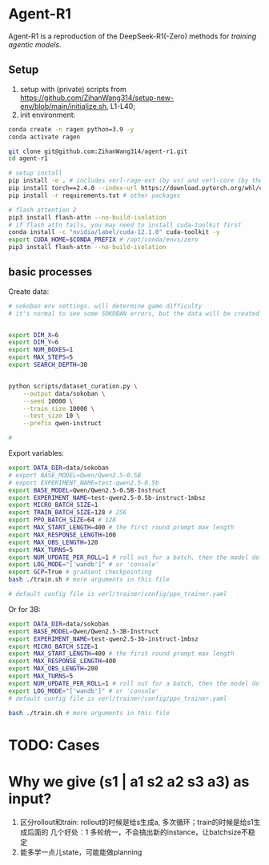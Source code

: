 # Agent-R1

Agent-R1 is a reproduction of the DeepSeek-R1(-Zero) methods for *training agentic models*.




## Setup
1. setup with (private) scripts from https://github.com/ZihanWang314/setup-new-env/blob/main/initialize.sh, L1-L40;
2. init environment:
```bash
conda create -n ragen python=3.9 -y
conda activate ragen

git clone git@github.com:ZihanWang314/agent-r1.git
cd agent-r1

# setup install
pip install -e . # includes verl-rage-ext (by us) and verl-core (by the verl team)
pip install torch==2.4.0 --index-url https://download.pytorch.org/whl/cu121
pip install -r requirements.txt # other packages

# flash attention 2
pip3 install flash-attn --no-build-isolation
# if flash attn fails, you may need to install cuda-toolkit first
conda install -c "nvidia/label/cuda-12.1.0" cuda-toolkit -y
export CUDA_HOME=$CONDA_PREFIX # /opt/conda/envs/zero
pip3 install flash-attn --no-build-isolation
```


## basic processes

Create data:
```bash
# sokoban env settings. will determine game difficulty
# it's normal to see some SOKOBAN errors, but the data will be created and it's fine


export DIM_X=6
export DIM_Y=6
export NUM_BOXES=1
export MAX_STEPS=5
export SEARCH_DEPTH=30


python scripts/dataset_curation.py \
    --output data/sokoban \
    --seed 10000 \
    --train_size 10000 \
    --test_size 10 \
    --prefix qwen-instruct

# 
```

Export variables:
```bash
export DATA_DIR=data/sokoban
# export BASE_MODEL=Qwen/Qwen2.5-0.5B
# export EXPERIMENT_NAME=test-qwen2.5-0.5b
export BASE_MODEL=Qwen/Qwen2.5-0.5B-Instruct
export EXPERIMENT_NAME=test-qwen2.5-0.5b-instruct-1mbsz
export MICRO_BATCH_SIZE=1
export TRAIN_BATCH_SIZE=128 # 256
export PPO_BATCH_SIZE=64 # 128
export MAX_START_LENGTH=400 # the first round prompt max length
export MAX_RESPONSE_LENGTH=100
export MAX_OBS_LENGTH=120
export MAX_TURNS=5
export NUM_UPDATE_PER_ROLL=1 # roll out for a batch, then the model do N times of update. Currently not implemented.
export LOG_MODE="['wandb']" # or 'console'
export GCP=True # gradient checkpointing
bash ./train.sh # more arguments in this file

# default config file is verl/trainer/config/ppo_trainer.yaml

```


Or for 3B:
```bash
export DATA_DIR=data/sokoban
export BASE_MODEL=Qwen/Qwen2.5-3B-Instruct
export EXPERIMENT_NAME=test-qwen2.5-3b-instruct-1mbsz
export MICRO_BATCH_SIZE=1
export MAX_START_LENGTH=400 # the first round prompt max length
export MAX_RESPONSE_LENGTH=400
export MAX_OBS_LENGTH=200
export MAX_TURNS=5
export NUM_UPDATE_PER_ROLL=1 # roll out for a batch, then the model do N times of update. Currently not implemented.
export LOG_MODE="['wandb']" # or 'console'
# default config file is verl/trainer/config/ppo_trainer.yaml

bash ./train.sh # more arguments in this file
```




# TODO: Cases



# Why we give (s1 | a1 s2 a2 s3 a3) as input?
1. 区分rollout和train: rollout的时候是给s生成a, 多次循环；train的时候是给s1生成后面的
几个好处：1 多轮统一，不会搞出新的instance，让batchsize不稳定
2. 能多学一点儿state，可能能做planning










